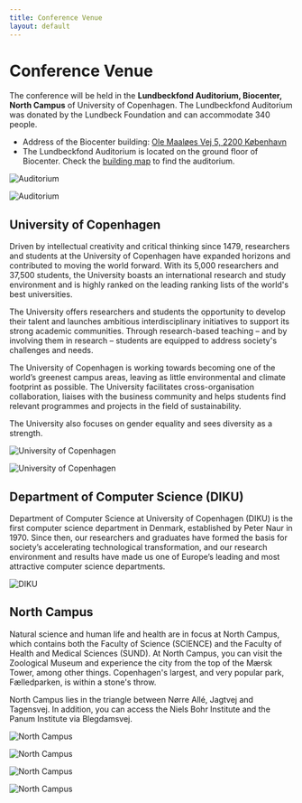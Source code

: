 ```yaml
---
title: Conference Venue
layout: default
---
```


# Conference Venue

The conference will be held in the **Lundbeckfond Auditorium, Biocenter, North Campus** of University of Copenhagen. The Lundbeckfond Auditorium was donated by the Lundbeck Foundation and can accommodate 340 people.

- Address of the Biocenter building: [Ole Maaløes Vej 5, 2200 København](https://goo.gl/maps/TCF1c8Qn1RbB5TaC9)
- The Lundbeckfond Auditorium is located on the ground floor of Biocenter. Check the [building map](https://www.biocenter.ku.dk/english/map/) to find the auditorium.

![Auditorium](./assets/images/auditorium1.png)

![Auditorium](./assets/images/auditorium2.png)

## University of Copenhagen

Driven by intellectual creativity and critical thinking since 1479, researchers and students at the University of Copenhagen have expanded horizons and contributed to moving the world forward. With its 5,000 researchers and 37,500 students, the University boasts an international research and study environment and is highly ranked on the leading ranking lists of the world's best universities.

The University offers researchers and students the opportunity to develop their talent and launches ambitious interdisciplinary initiatives to support its strong academic communities. Through research-based teaching – and by involving them in research – students are equipped to address society's challenges and needs.

The University of Copenhagen is working towards becoming one of the world’s greenest campus areas, leaving as little environmental and climate footprint as possible. The University facilitates cross-organisation collaboration, liaises with the business community and helps students find relevant programmes and projects in the field of sustainability.

The University also focuses on gender equality and sees diversity as a strength.

![University of Copenhagen](./assets/images/ku1.png)

![University of Copenhagen](./assets/images/ku2.png)


## Department of Computer Science (DIKU)

Department of Computer Science at University of Copenhagen (DIKU) is the first computer science department in Denmark, established by Peter Naur in 1970. Since then, our researchers and graduates have formed the basis for society’s accelerating technological transformation, and our research environment and results have made us one of Europe’s leading and most attractive computer science departments.

![DIKU](./assets/images/diku5.png)


## North Campus

Natural science and human life and health are in focus at North Campus, which contains both the Faculty of Science (SCIENCE) and the Faculty of Health and Medical Sciences (SUND). At North Campus, you can visit the Zoological Museum and experience the city from the top of the Mærsk Tower, among other things. Copenhagen's largest, and very popular park, Fælledparken, is within a stone's throw.

North Campus lies in the triangle between Nørre Allé, Jagtvej and Tagensvej. In addition, you can access the Niels Bohr Institute and the Panum Institute via Blegdamsvej.

![North Campus](./assets/images/diku1.png)

![North Campus](./assets/images/diku2.png)

![North Campus](./assets/images/diku3.png)

![North Campus](./assets/images/diku4.png)